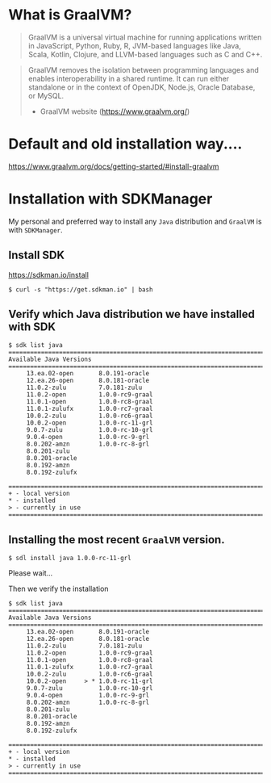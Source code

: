# What is GraalVM?

> GraalVM is a universal virtual machine for running applications written in JavaScript, Python, Ruby, R, JVM-based languages like Java, Scala, Kotlin, Clojure, and LLVM-based languages such as C and C++.

> GraalVM removes the isolation between programming languages and enables interoperability in a shared runtime. It can run either standalone or in the context of OpenJDK, Node.js, Oracle Database, or MySQL.
> - GraalVM website (https://www.graalvm.org/)


# Default and old installation way....

https://www.graalvm.org/docs/getting-started/#install-graalvm

# Installation with SDKManager

My personal and preferred way to install any `Java` distribution and `GraalVM` is with `SDKManager`.

## Install SDK

https://sdkman.io/install

```
$ curl -s "https://get.sdkman.io" | bash
```

## Verify which Java distribution we have installed with SDK

```
$ sdk list java
================================================================================
Available Java Versions
================================================================================
     13.ea.02-open       8.0.191-oracle
     12.ea.26-open       8.0.181-oracle
     11.0.2-zulu         7.0.181-zulu
     11.0.2-open         1.0.0-rc9-graal
     11.0.1-open         1.0.0-rc8-graal
     11.0.1-zulufx       1.0.0-rc7-graal
     10.0.2-zulu         1.0.0-rc6-graal
     10.0.2-open         1.0.0-rc-11-grl
     9.0.7-zulu          1.0.0-rc-10-grl
     9.0.4-open          1.0.0-rc-9-grl
     8.0.202-amzn        1.0.0-rc-8-grl
     8.0.201-zulu
     8.0.201-oracle
     8.0.192-amzn
     8.0.192-zulufx

================================================================================
+ - local version
* - installed
> - currently in use
================================================================================
```

## Installing the most recent `GraalVM` version.

```
$ sdl install java 1.0.0-rc-11-grl
```

Please wait...

Then we verify the installation

```
$ sdk list java
================================================================================
Available Java Versions
================================================================================
     13.ea.02-open       8.0.191-oracle
     12.ea.26-open       8.0.181-oracle
     11.0.2-zulu         7.0.181-zulu
     11.0.2-open         1.0.0-rc9-graal
     11.0.1-open         1.0.0-rc8-graal
     11.0.1-zulufx       1.0.0-rc7-graal
     10.0.2-zulu         1.0.0-rc6-graal
     10.0.2-open     > * 1.0.0-rc-11-grl
     9.0.7-zulu          1.0.0-rc-10-grl
     9.0.4-open          1.0.0-rc-9-grl
     8.0.202-amzn        1.0.0-rc-8-grl
     8.0.201-zulu
     8.0.201-oracle
     8.0.192-amzn
     8.0.192-zulufx

================================================================================
+ - local version
* - installed
> - currently in use
================================================================================
```